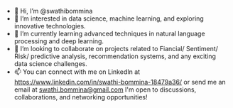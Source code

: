 - 👋 Hi, I’m @swathibommina
- 👀 I’m interested in data science, machine learning, and exploring innovative technologies.
- 🌱 I’m currently learning advanced techniques in natural language processing and deep learning.
- 💞️ I’m looking to collaborate on projects related to Fiancial/ Sentiment/ Risk/ predictive analysis, recommendation systems, and any exciting data science challenges.
- 📫 You can connect with me on LinkedIn at https://www.linkedin.com/in/swathi-bommina-18479a36/ or send me an email at swathi.bommina@gmail.com I'm open to discussions, collaborations, and networking opportunities!

